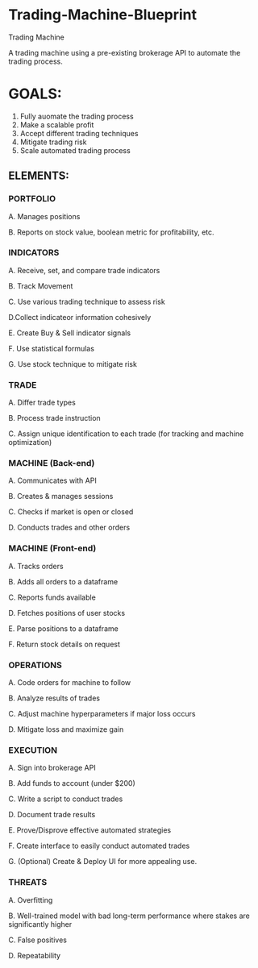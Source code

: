 # Trading-Machine-Blueprint
Trading Machine

A trading machine using a pre-existing brokerage API to automate the trading process.

# GOALS:



1. Fully auomate the trading process
2. Make a scalable profit
3. Accept different trading techniques
4. Mitigate trading risk
5. Scale automated trading process


## ELEMENTS:



### PORTFOLIO


A. Manages positions

B. Reports on stock value, boolean metric for profitability, etc.




### INDICATORS


A. Receive, set, and compare trade indicators

B. Track Movement

C. Use various trading technique to assess risk

D.Collect indicateor information cohesively

E. Create Buy & Sell indicator signals

F. Use statistical formulas

G. Use stock technique to mitigate risk



### TRADE


A. Differ trade types

B. Process trade instruction

C. Assign unique identification to each trade (for tracking and machine optimization)



### MACHINE (Back-end)

A. Communicates with API

B. Creates & manages sessions

C. Checks if market is open or closed

D. Conducts trades and other orders



### MACHINE (Front-end)

A. Tracks orders 

B. Adds all orders to a dataframe

C. Reports funds available

D. Fetches positions of user stocks

E. Parse positions to a dataframe

F. Return stock details on request



### OPERATIONS

A. Code orders for machine to follow

B. Analyze results of trades

C. Adjust machine hyperparameters if major loss occurs

D. Mitigate loss and maximize gain



### EXECUTION

A. Sign into brokerage API

B. Add funds to account (under $200)

C. Write a script to conduct trades

D. Document trade results

E. Prove/Disprove effective automated strategies

F. Create interface to easily conduct automated trades

G. (Optional) Create & Deploy UI for more appealing use.



### THREATS

A. Overfitting

B. Well-trained model with bad long-term performance where stakes are significantly higher

C. False positives

D. Repeatability
